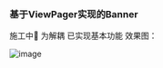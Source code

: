 ### 基于ViewPager实现的Banner
施工中🚧 为解耦
已实现基本功能
效果图：

![image](http://github.com/Override0330/AndroidDevelopmentTools-Kotiln/raw/master/gif_folder/a.gif)


